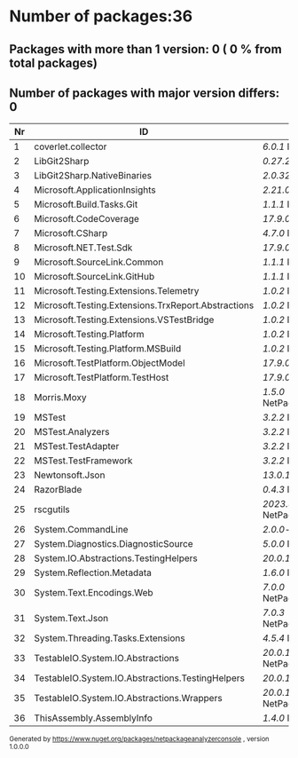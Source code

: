 
# Number of packages:36
## Packages with more than 1 version: 0 ( 0 % from total packages)

## Number of packages with major version differs: 0

|Nr|ID|References/Projects|
| ----------- | ----------- | ----------- |
| 1 | coverlet.collector  |    *6.0.1* NetPackageAnalyzerTests|
| 2 | LibGit2Sharp  |    *0.27.2* AnalyzeMerge,NetPackageAnalyzerConsole|
| 3 | LibGit2Sharp.NativeBinaries  |    *2.0.320* NetPackageAnalyzerConsole,AnalyzeMerge|
| 4 | Microsoft.ApplicationInsights  |    *2.21.0* NetPackageAnalyzerTests|
| 5 | Microsoft.Build.Tasks.Git  |    *1.1.1* NetPackageAnalyzerConsole|
| 6 | Microsoft.CodeCoverage  |    *17.9.0* NetPackageAnalyzerTests|
| 7 | Microsoft.CSharp  |    *4.7.0* NetPackageAnalyzerConsole,NetPackageAnalyzerWork,NetPackageAnalyzerObjects|
| 8 | Microsoft.NET.Test.Sdk  |    *17.9.0* NetPackageAnalyzerTests|
| 9 | Microsoft.SourceLink.Common  |    *1.1.1* NetPackageAnalyzerConsole|
| 10 | Microsoft.SourceLink.GitHub  |    *1.1.1* NetPackageAnalyzerConsole|
| 11 | Microsoft.Testing.Extensions.Telemetry  |    *1.0.2* NetPackageAnalyzerTests|
| 12 | Microsoft.Testing.Extensions.TrxReport.Abstractions  |    *1.0.2* NetPackageAnalyzerTests|
| 13 | Microsoft.Testing.Extensions.VSTestBridge  |    *1.0.2* NetPackageAnalyzerTests|
| 14 | Microsoft.Testing.Platform  |    *1.0.2* NetPackageAnalyzerTests|
| 15 | Microsoft.Testing.Platform.MSBuild  |    *1.0.2* NetPackageAnalyzerTests|
| 16 | Microsoft.TestPlatform.ObjectModel  |    *17.9.0* NetPackageAnalyzerTests|
| 17 | Microsoft.TestPlatform.TestHost  |    *17.9.0* NetPackageAnalyzerTests|
| 18 | Morris.Moxy  |    *1.5.0* NetPackageAnalyzerObjects,NetPackageAnalyzerConsole,NetPackageAnalyzerWork,NetPackageAnalyzerTests|
| 19 | MSTest  |    *3.2.2* NetPackageAnalyzerTests|
| 20 | MSTest.Analyzers  |    *3.2.2* NetPackageAnalyzerTests|
| 21 | MSTest.TestAdapter  |    *3.2.2* NetPackageAnalyzerTests|
| 22 | MSTest.TestFramework  |    *3.2.2* NetPackageAnalyzerTests|
| 23 | Newtonsoft.Json  |    *13.0.1* NetPackageAnalyzerTests|
| 24 | RazorBlade  |    *0.4.3* NetPackageAnalyzerWork,AnalyzeMerge|
| 25 | rscgutils  |    *2023.827.1021* NetPackageAnalyzerObjects,NetPackageAnalyzerConsole,NetPackageAnalyzerWork,NetPackageAnalyzerTests|
| 26 | System.CommandLine  |    *2.0.0-beta4.22272.1* NetPackageAnalyzerConsole|
| 27 | System.Diagnostics.DiagnosticSource  |    *5.0.0* NetPackageAnalyzerTests|
| 28 | System.IO.Abstractions.TestingHelpers  |    *20.0.15* NetPackageAnalyzerTests|
| 29 | System.Reflection.Metadata  |    *1.6.0* NetPackageAnalyzerTests|
| 30 | System.Text.Encodings.Web  |    *7.0.0* NetPackageAnalyzerConsole,NetPackageAnalyzerWork,NetPackageAnalyzerTests,NetPackageAnalyzerObjects|
| 31 | System.Text.Json  |    *7.0.3* NetPackageAnalyzerConsole,NetPackageAnalyzerWork,NetPackageAnalyzerTests,NetPackageAnalyzerObjects|
| 32 | System.Threading.Tasks.Extensions  |    *4.5.4* NetPackageAnalyzerConsole,NetPackageAnalyzerWork,NetPackageAnalyzerObjects|
| 33 | TestableIO.System.IO.Abstractions  |    *20.0.15* NetPackageAnalyzerConsole,NetPackageAnalyzerWork,NetPackageAnalyzerTests,NetPackageAnalyzerObjects|
| 34 | TestableIO.System.IO.Abstractions.TestingHelpers  |    *20.0.15* NetPackageAnalyzerTests|
| 35 | TestableIO.System.IO.Abstractions.Wrappers  |    *20.0.15* NetPackageAnalyzerObjects,NetPackageAnalyzerConsole,NetPackageAnalyzerWork,NetPackageAnalyzerTests|
| 36 | ThisAssembly.AssemblyInfo  |    *1.4.0* NetPackageAnalyzerConsole,NetPackageAnalyzerWork,NetPackageAnalyzerObjects|

<small>Generated  by https://www.nuget.org/packages/netpackageanalyzerconsole , version 1.0.0.0</small>
